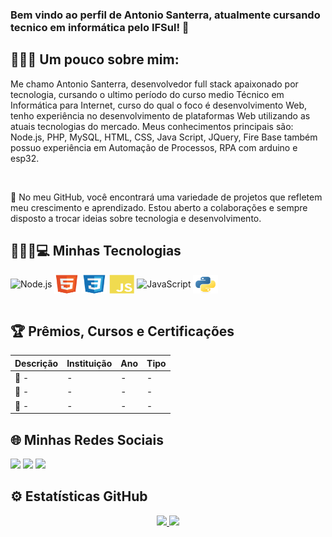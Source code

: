 ### Bem vindo ao perfil de Antonio Santerra, atualmente cursando tecnico em informática pelo IFSul! 👋

## 🧑🏽‍💻 Um pouco sobre mim:
<div>
  <p>
    Me chamo Antonio Santerra, desenvolvedor full stack apaixonado por tecnologia, cursando o ultimo período 
    do curso medio Técnico em Informática para Internet, curso do qual o foco é desenvolvimento Web,
    tenho experiência no desenvolvimento de plataformas Web utilizando as atuais tecnologias do mercado.
    Meus conhecimentos principais são: Node.js, PHP, MySQL, HTML, CSS, Java Script, JQuery, Fire Base
    também possuo experiência em Automação de Processos, RPA com arduino e esp32.
  </p>
  <br>
  <!--
  <p>
    Atualmente, estou aprofundando meus conhecimentos nas linguagens de programação Python, Java e MongoDB, além de explorar frameworks como React e Next.js.
    Meu objetivo é desenvolver aplicações que não apenas atendam às necessidades dos usuários, mas que também proporcionem uma experiência dinâmica e 
    agradável. Estou sempre em busca de aprender novas habilidades e me manter atualizado com as tendências do mercado. Participo de projetos acadêmicos e colaborativos, 
    onde posso aplicar o que aprendo e contribuir com a comunidade de desenvolvedores.
  </p>
  <br>
  -->
  <p>
    🚀 No meu GitHub, você encontrará uma variedade de projetos que refletem meu crescimento e aprendizado. Estou aberto a colaborações e sempre disposto a trocar ideias 
    sobre tecnologia e desenvolvimento.
  </p>
</div>

## 👨🏽‍💻💻 Minhas Tecnologias  
  
<div style="display: inline_block">
  <!--
  <img align="center" alt="Csharp" height="30" width="40" src="https://raw.githubusercontent.com/devicons/devicon/master/icons/csharp/csharp-original.svg">
  <img align="center" alt="DotNet Core" height="30" width="40" src="https://cdn.jsdelivr.net/gh/devicons/devicon/icons/dotnetcore/dotnetcore-original.svg" />
   -->
  <img align="center" alt="Node.js" height="30" width="40" src="https://cdn.jsdelivr.net/gh/devicons/devicon@latest/icons/nodejs/nodejs-original.svg" />
  <img align="center" alt="HTML" height="30" width="40" src="https://raw.githubusercontent.com/devicons/devicon/master/icons/html5/html5-original.svg">
  <img align="center" alt="CSS" height="30" width="40" src="https://raw.githubusercontent.com/devicons/devicon/master/icons/css3/css3-original.svg">
  <img align="center" alt="JavaScript" height="30" width="40" src="https://raw.githubusercontent.com/devicons/devicon/master/icons/javascript/javascript-plain.svg">
  <img align="center" alt="JavaScript" height="30" width="40" src="https://cdn.jsdelivr.net/gh/devicons/devicon/icons/bootstrap/bootstrap-plain-wordmark.svg" />  
  <img align="center" alt="Python" height="30" width="40" src="https://raw.githubusercontent.com/devicons/devicon/master/icons/python/python-original.svg">
</div><br>

## 🏆 Prêmios, Cursos e Certificações

Descrição   | Instituição   | Ano | Tipo
--------- | --------- | ------ | ------
🏅 - | - | - | -
🏅 - | - | - | -
🏅 - | - | - | -

## 🌐 Minhas Redes Sociais
  
<div> 
  <a href="https://www.youtube.com/channel/" target="_blank"><img src="https://img.shields.io/badge/YouTube-FF0000?style=for-the-badge&logo=youtube&logoColor=white" 
  target="_blank"></a>
  <a href="https://www.instagram.com/" target="_blank"><img src="https://img.shields.io/badge/-Instagram-%23E4405F?style=for-the-badge&logo=instagram&logoColor=white" 
  target="_blank"></a>
  <a href="https://www.linkedin.com/in/ivisconfessor" target="_blank"><img src="https://img.shields.io/badge/-LinkedIn-%230077B5?style=for-the- 
  badge&logo=linkedin&logoColor=white" target="_blank"></a> 
</div>

## ⚙️ Estatísticas GitHub

<div align="center">
  <a href="https://github.com/Santerra-code">
  <img height="170em" src="https://github-readme-stats.vercel.app/api?username=Santerra-code&show_icons=true&theme=dark&include_all_commits=true&count_private=true"/>
  <img height="170em" src="https://github-readme-stats.vercel.app/api/top-langs/?username=Santerra-code&layout=compact&langs_count=7&theme=dark"/>
</div>
